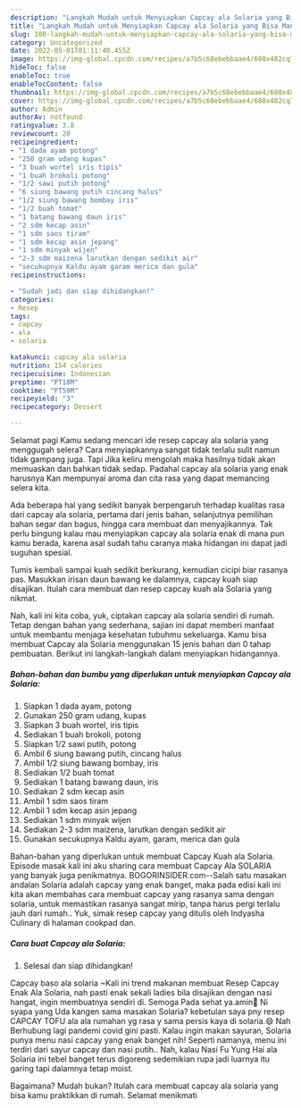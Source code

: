 ```yaml
---
description: "Langkah Mudah untuk Menyiapkan Capcay ala Solaria yang Bisa Manjain Lidah"
title: "Langkah Mudah untuk Menyiapkan Capcay ala Solaria yang Bisa Manjain Lidah"
slug: 100-langkah-mudah-untuk-menyiapkan-capcay-ala-solaria-yang-bisa-manjain-lidah
category: Uncategorized
date: 2022-05-01T01:11:40.455Z
image: https://img-global.cpcdn.com/recipes/a7b5c68ebebbaae4/680x482cq70/capcay-ala-solaria-foto-resep-utama.jpg
hideToc: false
enableToc: true
enableTocContent: false
thumbnail: https://img-global.cpcdn.com/recipes/a7b5c68ebebbaae4/680x482cq70/capcay-ala-solaria-foto-resep-utama.jpg
cover: https://img-global.cpcdn.com/recipes/a7b5c68ebebbaae4/680x482cq70/capcay-ala-solaria-foto-resep-utama.jpg
author: Admin
authorAv: notfound
ratingvalue: 3.8
reviewcount: 20
recipeingredient:
- "1 dada ayam potong"
- "250 gram udang kupas"
- "3 buah wortel iris tipis"
- "1 buah brokoli potong"
- "1/2 sawi putih potong"
- "6 siung bawang putih cincang halus"
- "1/2 siung bawang bombay iris"
- "1/2 buah tomat"
- "1 batang bawang daun iris"
- "2 sdm kecap asin"
- "1 sdm saos tiram"
- "1 sdm kecap asin jepang"
- "1 sdm minyak wijen"
- "2-3 sdm maizena larutkan dengan sedikit air"
- "secukupnya Kaldu ayam garam merica dan gula"
recipeinstructions:

- "Sudah jadi dan siap dihidangkan!"
categories:
- Resep
tags:
- capcay
- ala
- solaria

katakunci: capcay ala solaria 
nutrition: 154 calories
recipecuisine: Indonesian
preptime: "PT18M"
cooktime: "PT59M"
recipeyield: "3"
recipecategory: Dessert

---
```



Selamat pagi Kamu sedang mencari ide resep capcay ala solaria yang menggugah selera? Cara menyiapkannya sangat tidak terlalu sulit namun tidak gampang juga. Tapi Jika keliru mengolah maka hasilnya tidak akan memuaskan dan bahkan tidak sedap. Padahal capcay ala solaria yang enak harusnya Kan mempunyai aroma dan cita rasa yang dapat memancing selera kita.


Ada beberapa hal yang sedikit banyak berpengaruh terhadap kualitas rasa dari capcay ala solaria, pertama dari jenis bahan, selanjutnya pemilihan bahan segar dan bagus, hingga cara membuat dan menyajikannya. Tak perlu bingung kalau mau menyiapkan capcay ala solaria enak di mana pun kamu berada, karena asal sudah tahu caranya maka hidangan ini dapat jadi suguhan spesial.

Tumis kembali sampai kuah sedikit berkurang, kemudian cicipi biar rasanya pas. Masukkan irisan daun bawang ke dalamnya, capcay kuah siap disajikan. Itulah cara membuat dan resep capcay kuah ala Solaria yang nikmat.


Nah, kali ini kita coba, yuk, ciptakan capcay ala solaria sendiri di rumah. Tetap dengan bahan yang sederhana, sajian ini dapat memberi manfaat untuk membantu menjaga kesehatan tubuhmu sekeluarga. Kamu bisa membuat Capcay ala Solaria menggunakan 15 jenis bahan dan 0 tahap pembuatan. Berikut ini langkah-langkah dalam menyiapkan hidangannya.

<!--inarticleads1-->

##### Bahan-bahan dan bumbu yang diperlukan untuk menyiapkan Capcay ala Solaria:

1. Siapkan 1 dada ayam, potong
1. Gunakan 250 gram udang, kupas
1. Siapkan 3 buah wortel, iris tipis
1. Sediakan 1 buah brokoli, potong
1. Siapkan 1/2 sawi putih, potong
1. Ambil 6 siung bawang putih, cincang halus
1. Ambil 1/2 siung bawang bombay, iris
1. Sediakan 1/2 buah tomat
1. Sediakan 1 batang bawang daun, iris
1. Sediakan 2 sdm kecap asin
1. Ambil 1 sdm saos tiram
1. Ambil 1 sdm kecap asin jepang
1. Sediakan 1 sdm minyak wijen
1. Sediakan 2-3 sdm maizena, larutkan dengan sedikit air
1. Gunakan secukupnya Kaldu ayam, garam, merica dan gula


Bahan-bahan yang diperlukan untuk membuat Capcay Kuah ala Solaria. Episode masak kali ini aku sharing cara membuat Capcay Ala SOLARIA yang banyak juga penikmatnya. BOGORINSIDER.com--Salah satu masakan andalan Solaria adalah capcay yang enak banget, maka pada edisi kali ini kita akan membahas cara membuat capcay yang rasanya sama dengan solaria, untuk memastikan rasanya sangat mirip, tanpa harus pergi terlalu jauh dari rumah.. Yuk, simak resep capcay yang ditulis oleh Indyasha Culinary di halaman cookpad dan. 

<!--inarticleads2-->

##### Cara buat Capcay ala Solaria:


1. Selesai dan siap dihidangkan!

Capcay baso ala solaria ~Kali ini trend makanan membuat Resep Capcay Enak Ala Solaria, nah pasti enak sekali ladies bila disajikan dengan nasi hangat, ingin membuatnya sendiri di. Semoga Pada sehat ya.amin🤲 Ni syapa yang Uda kangen sama masakan Solaria? kebetulan saya pny resep CAPCAY TOFU ala ala rumahan yg rasa y sama persis kaya di solaria.😄 Nah Berhubung lagi pandemi covid gini pasti. Kalau ingin makan sayuran, Solaria punya menu nasi capcay yang enak banget nih! Seperti namanya, menu ini terdiri dari sayur capcay dan nasi putih.. Nah, kalau Nasi Fu Yung Hai ala Solaria ini tebel banget terus digoreng sedemikian rupa jadi luarnya itu garing tapi dalamnya tetap moist. 

Bagaimana? Mudah bukan? Itulah cara membuat capcay ala solaria yang bisa kamu praktikkan di rumah. Selamat menikmati
